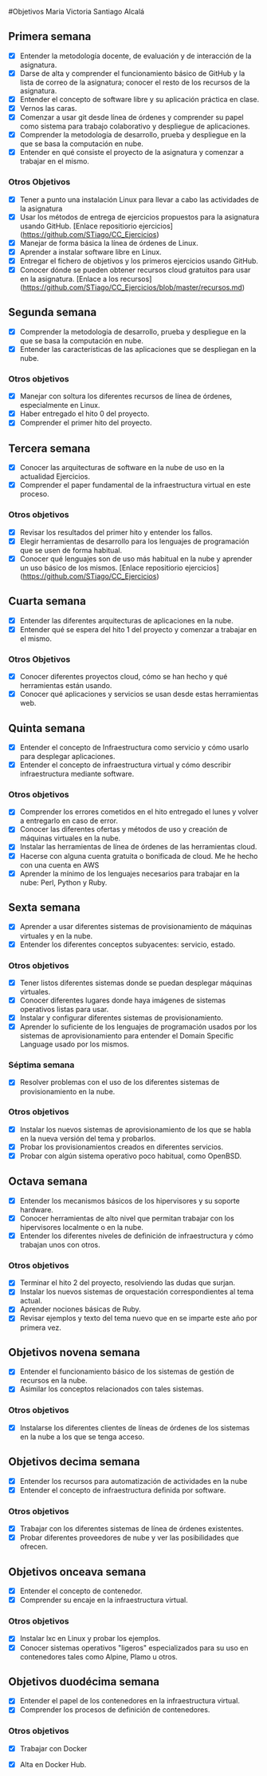 #Objetivos Maria Victoria Santiago Alcalá

## Primera semana

- [x] Entender la metodología docente, de evaluación y de interacción de la asignatura.
- [x] Darse de alta y comprender el funcionamiento básico de GitHub y la lista de correo de la asignatura; conocer el resto de los recursos de la asignatura.
- [x] Entender el concepto de software libre y su aplicación práctica en clase.
- [x] Vernos las caras.
- [x] Comenzar a usar git desde línea de órdenes y comprender su papel como sistema para trabajo colaborativo y despliegue de aplicaciones.
- [x] Comprender la metodología de desarrollo, prueba y despliegue en la que se basa la computación en nube.
- [x] Entender en qué consiste el proyecto de la asignatura y comenzar a trabajar en el mismo.

### Otros Objetivos

- [x] Tener a punto una instalación Linux para llevar a cabo las actividades de la asignatura
- [x] Usar los métodos de entrega de ejercicios propuestos para la asignatura usando GitHub. [Enlace repositiorio ejercicios] (https://github.com/STiago/CC_Ejercicios) 
- [x] Manejar de forma básica la línea de órdenes de Linux.
- [x] Aprender a instalar software libre en Linux.
- [x] Entregar el fichero de objetivos y los primeros ejercicios usando GitHub.
- [x] Conocer dónde se pueden obtener recursos cloud gratuitos para usar en la asignatura. [Enlace a los recursos] (https://github.com/STiago/CC_Ejercicios/blob/master/recursos.md) 

## Segunda semana

- [x] Comprender la metodología de desarrollo, prueba y despliegue en la que se basa la computación en nube.
- [x] Entender las características de las aplicaciones que se despliegan en la nube.

### Otros objetivos

- [x] Manejar con soltura los diferentes recursos de línea de órdenes, especialmente en Linux.
- [x] Haber entregado el hito 0 del proyecto.
- [x] Comprender el primer hito del proyecto.

## Tercera semana

- [x] Conocer las arquitecturas de software en la nube de uso en la actualidad Ejercicios.
- [x] Comprender el paper fundamental de la infraestructura virtual en este proceso.

### Otros objetivos

- [x] Revisar los resultados del primer hito y entender los fallos.
- [x] Elegir herramientas de desarrollo para los lenguajes de programación que se usen de forma habitual.
- [x] Conocer qué lenguajes son de uso más habitual en la nube y aprender un uso básico de los mismos.
[Enlace repositiorio ejercicios] (https://github.com/STiago/CC_Ejercicios)

## Cuarta semana

- [x] Entender las diferentes arquitecturas de aplicaciones en la nube.
- [x] Entender qué se espera del hito 1 del proyecto y comenzar a trabajar en el mismo.

### Otros Objetivos

- [x] Conocer diferentes proyectos cloud, cómo se han hecho y qué herramientas están usando.
- [x] Conocer qué aplicaciones y servicios se usan desde estas herramientas web.

## Quinta semana

- [x] Entender el concepto de Infraestructura como servicio y cómo usarlo para desplegar aplicaciones.
- [x] Entender el concepto de infraestructura virtual y cómo describir infraestructura mediante software.

### Otros objetivos

- [x] Comprender los errores cometidos en el hito entregado el lunes y volver a entregarlo en caso de error.
- [x] Conocer las diferentes ofertas y métodos de uso y creación de máquinas virtuales en la nube.
- [x] Instalar las herramientas de línea de órdenes de las herramientas cloud.
- [x] Hacerse con alguna cuenta gratuita o bonificada de cloud. Me he hecho con una cuenta en AWS
- [x] Aprender la mínimo de los lenguajes necesarios para trabajar en la nube: Perl, Python y Ruby.

## Sexta semana

- [x] Aprender a usar diferentes sistemas de provisionamiento de máquinas virtuales y en la nube. 
- [x] Entender los diferentes conceptos subyacentes: servicio, estado.

### Otros objetivos

- [x] Tener listos diferentes sistemas donde se puedan desplegar máquinas virtuales. 
- [x] Conocer diferentes lugares donde haya imágenes de sistemas operativos listas para usar. 
- [x] Instalar y configurar diferentes sistemas de provisionamiento.
- [x] Aprender lo suficiente de los lenguajes de programación usados por los sistemas de aprovisionamiento para entender el Domain Specific Language usado por los mismos.

### Séptima semana

- [x] Resolver problemas con el uso de los diferentes sistemas de provisionamiento en la nube.

### Otros objetivos
- [x] Instalar los nuevos sistemas de aprovisionamiento de los que se habla en la nueva versión del tema y probarlos.
- [x] Probar los provisionamientos creados en diferentes servicios.
- [x] Probar con algún sistema operativo poco habitual, como OpenBSD. 

## Octava semana

- [x] Entender los mecanismos básicos de los hipervisores y su soporte hardware.
- [x] Conocer herramientas de alto nivel que permitan trabajar con los hipervisores localmente o en la nube.
- [x] Entender los diferentes niveles de definición de infraestructura y cómo trabajan unos con otros.

### Otros objetivos

- [x] Terminar el hito 2 del proyecto, resolviendo las dudas que surjan.
- [x] Instalar los nuevos sistemas de orquestación correspondientes al tema actual.
- [x] Aprender nociones básicas de Ruby.
- [x] Revisar ejemplos y texto del tema nuevo que en se imparte este año por primera vez.

## Objetivos novena semana

- [x] Entender el funcionamiento básico de los sistemas de gestión de recursos en la nube.
- [x] Asimilar los conceptos relacionados con tales sistemas.

### Otros objetivos

- [x] Instalarse los diferentes clientes de líneas de órdenes de los sistemas en la nube a los que se tenga acceso. 

## Objetivos decima semana

- [x] Entender los recursos para automatización de actividades en la nube
- [x] Entender el concepto de infraestructura definida por software.

### Otros objetivos

- [x] Trabajar con los diferentes sistemas de línea de órdenes existentes.
- [x] Probar diferentes proveedores de nube y ver las posibilidades que ofrecen.

## Objetivos onceava semana

- [x] Entender el concepto de contenedor.
- [x] Comprender su encaje en la infraestructura virtual.

### Otros objetivos
- [x] Instalar lxc en Linux y probar los ejemplos.
- [x] Conocer sistemas operativos "ligeros" especializados para su uso en contenedores tales como Alpine, Plamo u otros.

## Objetivos duodécima semana
- [x] Entender el papel de los contenedores en la infraestructura virtual.
- [x] Comprender los procesos de definición de contenedores.

### Otros objetivos
- [x] Trabajar con Docker
- [x] Alta en Docker Hub.




